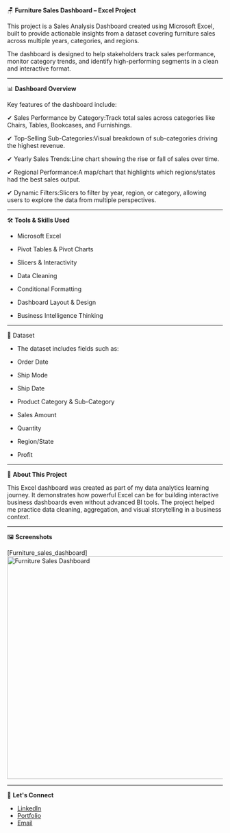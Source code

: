 🪑 **Furniture Sales Dashboard – Excel Project**

This project is a Sales Analysis Dashboard created using Microsoft Excel, built to provide actionable insights from a dataset covering furniture sales across multiple years, categories, and regions.

The dashboard is designed to help stakeholders track sales performance, monitor category trends, and identify high-performing segments in a clean and interactive format.




---



📊 **Dashboard Overview**

Key features of the dashboard include:

✔ Sales Performance by Category:Track total sales across categories like Chairs, Tables, Bookcases, and Furnishings.

✔ Top-Selling Sub-Categories:Visual breakdown of sub-categories driving the highest revenue.

✔ Yearly Sales Trends:Line chart showing the rise or fall of sales over time.

✔ Regional Performance:A map/chart that highlights which regions/states had the best sales output.

✔ Dynamic Filters:Slicers to filter by year, region, or category, allowing users to explore the data from multiple perspectives.




----



🛠️ **Tools & Skills Used**

* Microsoft Excel

* Pivot Tables & Pivot Charts

* Slicers & Interactivity

* Data Cleaning

* Conditional Formatting

* Dashboard Layout & Design

* Business Intelligence Thinking



---



📁 Dataset

* The dataset includes fields such as:

* Order Date

* Ship Mode

* Ship Date

* Product Category & Sub-Category

* Sales Amount

* Quantity

* Region/State

* Profit



---



📌 **About This Project**

This Excel dashboard was created as part of my data analytics learning journey. 
It demonstrates how powerful Excel can be for building interactive business dashboards even without advanced BI tools. The project helped me practice data cleaning, aggregation, and visual storytelling in a business context.




---



🖼️ **Screenshots**

[Furniture_sales_dashboard] <img width="1085" height="520" alt="Furniture Sales Dashboard" src="https://github.com/user-attachments/assets/5975a028-1283-49b7-968e-202d7603e948" />




---


🤝 **Let's Connect**
* [LinkedIn](www.linkedin.com/in/emwindosa-osarenmwinda-52428a14a)
* [Portfolio](https://your-portfolio-link.com)
* [Email](osarenmwindame@gmail.com)



